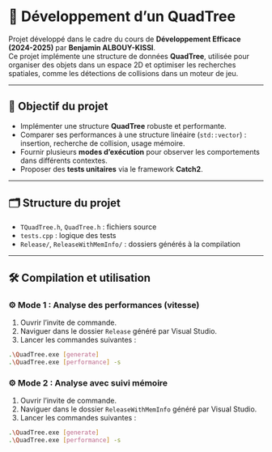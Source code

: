 # 🌳 Développement d’un QuadTree

Projet développé dans le cadre du cours de **Développement Efficace (2024-2025)** par **Benjamin ALBOUY-KISSI**.  
Ce projet implémente une structure de données **QuadTree**, utilisée pour organiser des objets dans un espace 2D et optimiser les recherches spatiales, comme les détections de collisions dans un moteur de jeu.

---

## 🎯 Objectif du projet

- Implémenter une structure **QuadTree** robuste et performante.
- Comparer ses performances à une structure linéaire (`std::vector`) : insertion, recherche de collision, usage mémoire.
- Fournir plusieurs **modes d’exécution** pour observer les comportements dans différents contextes.
- Proposer des **tests unitaires** via le framework **Catch2**.

---

## 🗂️ Structure du projet

- `TQuadTree.h`, `QuadTree.h` : fichiers source
- `tests.cpp` : logique des tests
- `Release/`, `ReleaseWithMemInfo/` : dossiers générés à la compilation

---

## 🛠️ Compilation et utilisation

### ⚙️ Mode 1 : Analyse des performances (vitesse)

1. Ouvrir l’invite de commande.
2. Naviguer dans le dossier `Release` généré par Visual Studio.
3. Lancer les commandes suivantes :

```bash
.\QuadTree.exe [generate]
.\QuadTree.exe [performance] -s
```

### ⚙️ Mode 2 : Analyse avec suivi mémoire

1. Ouvrir l’invite de commande.
2. Naviguer dans le dossier `ReleaseWithMemInfo` généré par Visual Studio.
3. Lancer les commandes suivantes :

```bash
.\QuadTree.exe [generate]
.\QuadTree.exe [performance] -s
```
